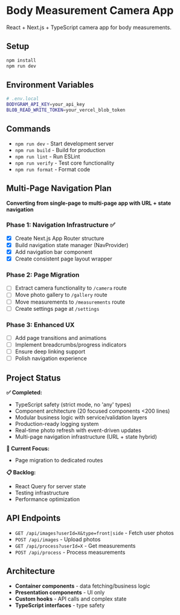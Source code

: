 # Body Measurement Camera App

React + Next.js + TypeScript camera app for body measurements.

## Setup

```bash
npm install
npm run dev
```

## Environment Variables

```bash
# .env.local
BODYGRAM_API_KEY=your_api_key
BLOB_READ_WRITE_TOKEN=your_vercel_blob_token
```

## Commands

- `npm run dev` - Start development server
- `npm run build` - Build for production
- `npm run lint` - Run ESLint
- `npm run verify` - Test core functionality
- `npm run format` - Format code

## Multi-Page Navigation Plan

**Converting from single-page to multi-page app with URL + state navigation**

### Phase 1: Navigation Infrastructure ✅

- [x] Create Next.js App Router structure
- [x] Build navigation state manager (NavProvider)
- [x] Add navigation bar component
- [x] Create consistent page layout wrapper

### Phase 2: Page Migration

- [ ] Extract camera functionality to `/camera` route
- [ ] Move photo gallery to `/gallery` route
- [ ] Move measurements to `/measurements` route
- [ ] Create settings page at `/settings`

### Phase 3: Enhanced UX

- [ ] Add page transitions and animations
- [ ] Implement breadcrumbs/progress indicators
- [ ] Ensure deep linking support
- [ ] Polish navigation experience

## Project Status

**✅ Completed:**

- TypeScript safety (strict mode, no 'any' types)
- Component architecture (20 focused components <200 lines)
- Modular business logic with service/validation layers
- Production-ready logging system
- Real-time photo refresh with event-driven updates
- Multi-page navigation infrastructure (URL + state hybrid)

**🔄 Current Focus:**

- Page migration to dedicated routes

**📋 Backlog:**

- React Query for server state
- Testing infrastructure
- Performance optimization

## API Endpoints

- `GET /api/images?userId=X&type=front|side` - Fetch user photos
- `POST /api/images` - Upload photos
- `GET /api/process?userId=X` - Get measurements
- `POST /api/process` - Process measurements

## Architecture

- **Container components** - data fetching/business logic
- **Presentation components** - UI only
- **Custom hooks** - API calls and complex state
- **TypeScript interfaces** - type safety
